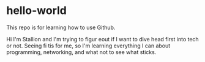 # hello-world
This repo is for learning how to use Github.

Hi I'm Stallion and I'm trying to figur eout if I want to dive head first into tech or not. Seeing fi tis for me, so I'm learning everything I can about programming, networking, and what not to see what sticks.
